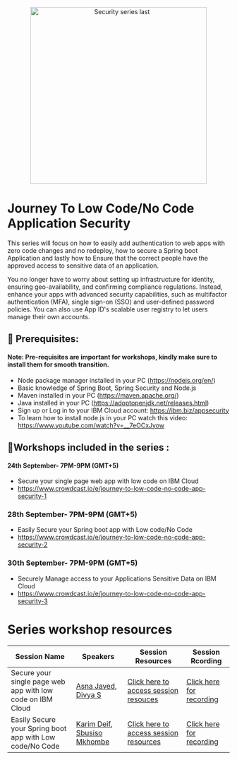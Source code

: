 <p align="center">
<img width="400" alt="Security series last" src="https://user-images.githubusercontent.com/16270682/132501611-7c5c364d-d2e1-4b95-8089-ee8ac3a8e3ca.png">
</p>

# Journey To Low Code/No Code Application Security


This series will focus on how to easily add authentication to web apps with zero code changes and no redeploy, how to secure a Spring boot Application and lastly how to Ensure that the correct people have the approved access to sensitive data of an application. 

You no longer have to worry about setting up infrastructure for identity, ensuring geo-availability, and confirming compliance regulations. Instead, enhance your apps with advanced security capabilities, such as multifactor authentication (MFA), single sign-on (SSO) and user-defined password policies. You can also use App ID's scalable user registry to let users manage their own accounts.

## 🎈 Prerequisites:

#### Note: Pre-requisites are important for workshops, kindly make sure to install them for smooth transition.

- Node package manager installed in your PC (https://nodejs.org/en/)
- Basic knowledge of Spring Boot, Spring Security and Node.js
- Maven installed in your PC (https://maven.apache.org/)
- Java installed in your PC (https://adoptopenjdk.net/releases.html)
- Sign up or Log in to your IBM Cloud account: https://ibm.biz/appsecurity
- To learn how to install node.js in your PC watch this video: https://www.youtube.com/watch?v=__7eOCxJyow

## 🙇Workshops included in the series :

#### 24th September- 7PM-9PM (GMT+5)
- Secure your single page web app with low code on IBM Cloud 
- https://www.crowdcast.io/e/journey-to-low-code-no-code-app-security-1


### 28th September- 7PM-9PM (GMT+5)
- Easily Secure your Spring boot app with Low code/No Code
- https://www.crowdcast.io/e/journey-to-low-code-no-code-app-security-2


### 30th September- 7PM-9PM (GMT+5)
- Securely Manage access to your Applications Sensitive Data on IBM Cloud
- https://www.crowdcast.io/e/journey-to-low-code-no-code-app-security-3


# Series workshop resources 

|Session Name|Speakers|Session Resources|Session Rcording|
|----|----|----|----|
|Secure your single page web app with low code on IBM Cloud|[Asna Javed](https://developer.ibm.com/profiles/asna.javed1/), [Divya S](https://developer.ibm.com/profiles/qamar.n/)|[Click here to access session resouces](https://github.com/IBMDeveloperMEA/Secure-your-single-page-web-app-with-low-code-on-IBM-Cloud)|[Click here for recording](https://www.crowdcast.io/e/journey-to-low-code-no-code-app-security-1)|
|Easily Secure your Spring boot app with Low code/No Code|[Karim Deif](https://developer.ibm.com/profiles/karim.deif1/), [Sbusiso Mkhombe](https://developer.ibm.com/profiles/sbusiso.mkhombe/)|[Click here to access session resources](https://github.com/IBMDeveloperMEA/Secure-your-single-page-web-app-with-low-code-on-IBM-Cloud)|[Click here for recording](https://www.crowdcast.io/e/journey-to-low-code-no-code-app-security-2)|



